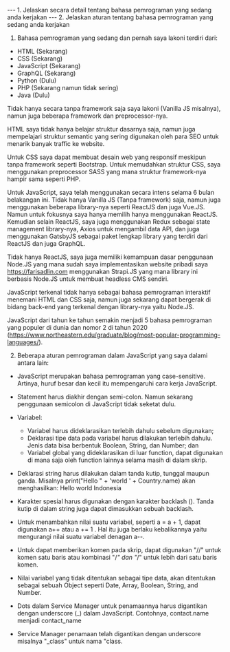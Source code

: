 --- 1. Jelaskan secara detail tentang bahasa pemrograman yang sedang anda kerjakan
--- 2. Jelaskan aturan tentang bahasa pemrograman yang sedang anda kerjakan

1. Bahasa pemrograman yang sedang dan pernah saya lakoni terdiri dari:

- HTML (Sekarang)
- CSS (Sekarang)
- JavaScript (Sekarang)
- GraphQL (Sekarang)
- Python (Dulu)
- PHP (Sekarang namun tidak sering)
- Java (Dulu)

Tidak hanya secara tanpa framework saja saya lakoni (Vanilla JS misalnya), namun juga beberapa framework dan preprocessor-nya. 

HTML saya tidak hanya belajar struktur dasarnya saja, namun juga mempelajari struktur semantic yang sering digunakan oleh para SEO untuk menarik banyak traffic ke website. 

Untuk CSS saya dapat membuat desain web yang responsif meskipun tanpa framework seperti Bootstrap. Untuk memudahkan struktur CSS, saya menggunakan preprocessor SASS yang mana struktur framework-nya hampir sama seperti PHP. 

Untuk JavaScript, saya telah menggunakan secara intens selama 6 bulan belakangan ini. Tidak hanya Vanilla JS (Tanpa framework) saja, namun juga menggunakan beberapa library-nya seperti ReactJS dan juga Vue.JS. Namun untuk fokusnya saya hanya memilih hanya menggunakan ReactJS. Kemudian selain ReactJS, saya juga menggunakan Redux sebagai state management library-nya, Axios untuk mengambil data API, dan juga menggunakan GatsbyJS sebagai paket lengkap library yang terdiri dari ReactJS dan juga GraphQL.

Tidak hanya ReactJS, saya juga memiliki kemampuan dasar penggunaan Node.JS yang mana sudah saya implementasikan website pribadi saya https://farisadlin.com menggunakan Strapi.JS yang mana library ini berbasis Node.JS untuk membuat headless CMS sendiri.

JavaScript terkenal tidak hanya sebagai bahasa pemrograman interaktif menemani HTML dan CSS saja, namun juga sekarang dapat bergerak di bidang back-end yang terkenal dengan library-nya yaitu Node.JS.

JavaScript dari tahun ke tahun semakin menjadi 5 bahasa pemrograman yang populer di dunia dan nomor 2 di tahun 2020 (https://www.northeastern.edu/graduate/blog/most-popular-programming-languages/).

2. Beberapa aturan pemrograman dalam JavaScript yang saya dalami antara lain:

- JavaScript merupakan bahasa pemrograman yang case-sensitive. Artinya, huruf besar dan kecil itu mempengaruhi cara kerja JavaScript.

- Statement harus diakhir dengan semi-colon. Namun sekarang penggunaan semicolon di JavaScript tidak seketat dulu.

- Variabel: 

    - Variabel harus dideklarasikan terlebih dahulu sebelum digunakan;
    - Deklarasi tipe data pada variabel harus dilakukan terlebih dahulu. Jenis data bisa berbentuk Boolean, String, dan Number; dan
    - Variabel global yang dideklarasikan di luar function, dapat digunakan di mana saja oleh function lainnya selama masih di dalam skrip.

- Deklarasi string harus dilakukan dalam tanda kutip, tunggal maupun ganda. Misalnya print("Hello " + 'world ' + Country.name) akan menghasilkan: Hello world Indonesia

- Karakter spesial harus digunakan dengan karakter backlash (\). Tanda kutip di dalam string juga dapat dimasukkan sebuah backlash.

- Untuk menambahkan nilai suatu variabel, seperti a = a + 1, dapat digunakan a++ atau a += 1 . Hal itu juga berlaku kebalikannya yaitu mengurangi nilai suatu variabel denagan a--. 

- Untuk dapat memberikan komen pada skrip, dapat digunakan "//" untuk komen satu baris atau kombinasi "/*" dan "*/" untuk lebih dari satu baris komen.

- Nilai variabel yang tidak ditentukan sebagai tipe data, akan ditentukan sebagai sebuah Object seperti Date, Array, Boolean, String, and Number.

- Dots dalam Service Manager untuk penamaannya harus digantikan dengan underscore (_) dalam JavaScript. Contohnya, contact.name menjadi contact_name

- Service Manager penamaan telah digantikan dengan underscore misalnya "_class" untuk nama "class.